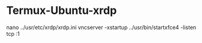 # Termux-Ubuntu-xrdp

nano ../usr/etc/xrdp/xrdp.ini
vncserver -xstartup ../usr/bin/startxfce4 -listen tcp :1
